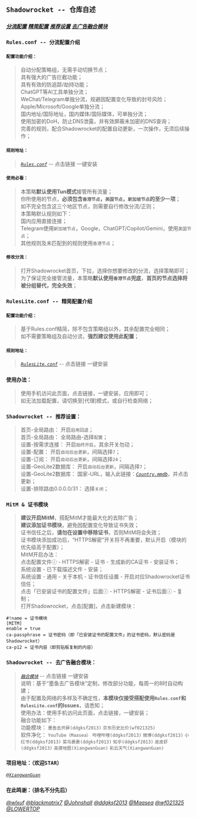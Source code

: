 ## `Shadowrocket -- 仓库自述`<br>
### [*`分流配置`*](https://github.com/XiangwanGuan/Shadowrocket?tab=readme-ov-file#rulesconf----%E5%88%86%E6%B5%81%E9%85%8D%E7%BD%AE%E4%BB%8B%E7%BB%8D) [*`精简配置`*](https://github.com/XiangwanGuan/Shadowrocket?tab=readme-ov-file#rulesliteconf----%E7%B2%BE%E7%AE%80%E9%85%8D%E7%BD%AE%E4%BB%8B%E7%BB%8D) [*`推荐设置`*](https://github.com/XiangwanGuan/Shadowrocket?tab=readme-ov-file#shadowrocket----%E6%8E%A8%E8%8D%90%E8%AE%BE%E7%BD%AE) [*`去广告融合模块`*](https://github.com/XiangwanGuan/Shadowrocket?tab=readme-ov-file#shadowrocket----%E5%8E%BB%E5%B9%BF%E5%91%8A%E8%9E%8D%E5%90%88%E6%A8%A1%E5%9D%97)<br>

### `Rules.conf -- 分流配置介绍`<br>
#### `配置功能介绍：`<br>
> 自动分配策略组，无需手动切换节点；<br>
> 具有强大的广告拦截功能；<br>
> 具有有效的防追踪/劫持功能；<br>
> ChatGPT等AI工具单独分流；<br>
> WeChat/Telegram单独分流，规避因配置变化导致的封号风险；<br>
> Apple/Microsoft/Google单独分流；<br>
> 国内地址/国际地址，国内媒体/国际媒体，可单独分流；<br>
> 使用加密的DoH，防止DNS泄露，并有效屏蔽未加密的DNS查询；<br>
> 完善的规则，配合Shadowrocket的配置自动更新，一次操作，无须后续操作；<br>

#### `规则地址：`<br>
> [*`Rules.conf`*](https://lowertop.github.io/Shadowrocket-First/redirect.html?url=shadowrocket://config/add/https://raw.githubusercontent.com/XiangwanGuan/Shadowrocket/main/Rules.conf) -- 点击链接 一键安装<br>

#### `使用必看：`<br>
> 本策略**默认使用Tun模式**接管所有流量；<br>
> 你所使用的节点，**必须包含`香港节点`，`美国节点`，`新加坡节点`的至少一项**；<br>
> 如不完全包含这三个地区节点，则需要自行修改分流/正则；<br>
> 本策略默认规则如下：<br>
> 国内应用直接连接；<br>
> Telegram使用`新加坡节点`，Google，ChatGPT/Copilot/Gemini，使用`美国节点`；<br>
> 其他规则及未匹配到的规则使用`香港节点`；<br>

#### `修改分流：`<br>
> 打开Shadowrocket首页，下拉，选择你想要修改的分流，选择策略即可；<br>
> 为了保证完全接管流量，本策略**默认使用`香港节点`兜底**，**首页的节点选择将被分组替代，完全失效**；<br>

### `RulesLite.conf -- 精简配置介绍`<br>
#### `配置功能介绍：`<br>
> 基于Rules.conf精简，除不包含策略组以外，其余配置完全相同；<br>
> 如不需要策略组及自动分流，**强烈建议使用此配置**；<br>

#### `规则地址：`<br>
> [*`RulesLite.conf`*](https://lowertop.github.io/Shadowrocket-First/redirect.html?url=shadowrocket://config/add/https://raw.githubusercontent.com/XiangwanGuan/Shadowrocket/main/RulesLite.conf) -- 点击链接 一键安装<br>

### `使用办法：`<br>
> 使用手机访问此页面，点击链接，一键安装，应用即可；<br>
> 如无法加载配置，请切换至[代理]模式，或自行检查网络；<br>

### `Shadowrocket -- 推荐设置：`<br>
> 首页-全局路由：
开启`启用回退`；<br>
> 首页-全局路由：
全局路由-选择`配置`；<br>
> 设置-按需求连接：
开启`始终开启`，其余开关勿动；<br>
> 设置-配置：
开启`自动后台更新`，间隔选择`7`；<br>
> 设置-订阅：
开启`自动后台更新`，间隔选择`24`；<br>
> 设置-GeoLite2数据库：
开启`自动后台更新`，间隔选择`7`；<br>
> 设置-GeoLite2数据库：
国家-URL，输入此链接：[*`Country.mmdb`*](https://github.com/Hackl0us/GeoIP2-CN/raw/release/Country.mmdb)，并点击更新；<br>
> 设置-排除路由0.0.0.0/31：
选择`关闭`；<br>

### `MitM & 证书模块`<br>
> **建议开启MitM**，搭配MitM才能最大化的去除广告；<br>
> **建议添加证书模块**，避免因配置变化导致证书失效；<br>
> 证书信任之后，**请勿在设置中移除证书**，否则MitM将会失效；<br>
> 证书模块添加成功后，“HTTPS解密”开关将不再重要，默认开启（模块的优先级高于配置）；<br>
> MitM开启办法：<br>
> 点击配置文件ⓘ - HTTPS解密 - 证书 - 生成新的CA证书 - 安装证书；<br>
> 系统设置 - 已下载描述文件 - 安装；<br>
> 系统设置 - 通用 - 关于本机 - 证书信任设置 - 开启对应Shadowrocket证书信任；<br>
> 点击「已安装证书的配置文件」后面ⓘ - HTTPS解密 - 证书后面ⓘ - 复制；<br>
> 打开Shadowrocket，点击[配置]，点击新建模块：<br>
```
#!name = 证书模块
[MITM]
enable = true
ca-passphrase = 证书密码（即「已安装证书的配置文件」的证书密码，默认密码是Shadowrocket）
ca-p12 = 证书内容（即剪贴板复制的内容）
```

### `Shadowrocket -- 去广告融合模块：`<br>
> [*`融合模块`*](https://lowertop.github.io/Shadowrocket-First/redirect.html?url=shadowrocket://install?module=https://raw.githubusercontent.com/XiangwanGuan/Shadowrocket/main/Module.sgmodule) -- 点击链接 一键安装<br>
> 说明：基于“墨鱼去广告模块”定制，修改部分功能，每周一的8时自动构建；<br>
> 由于配置及网络的多样及不确定性，**本模块仅接受搭配使用`Rules.conf`和`RulesLite.conf`的Issues**，请悉知；<br>
> 使用办法：使用手机访问此页面，点击链接，一键安装；<br>
> 融合功能如下：<br>
> 功能模块：
`墨鱼去开屏(ddgksf2013)`
`京东历史比价(wf021325)`<br>
> 软件净化：
`YouTube（Maasea）`
`哔哩哔哩(ddgksf2013)`
`微博(ddgksf2013)`
`小红书(ddgksf2013)`
`菜鸟裹裹(ddgksf2013)`
`知乎(ddgksf2013)`
`皮皮虾(ddgksf2013)`
`高德地图(XiangwanGuan)`
`彩云天气(XiangwanGuan)`<br>

### `项目地址：（欢迎STAR）`<br>
[*`@XiangwanGuan`*](https://github.com/XiangwanGuan/Shadowrocket)

### `在此鸣谢：（排名不分先后）`<br>
[*@wlxuf*](https://github.com/wlxuf/Shadowrocket)
[*@blackmatrix7*](https://github.com/blackmatrix7/ios_rule_script/tree/master/rule/Shadowrocket)
[*@Johnshall*](https://github.com/Johnshall/Shadowrocket-ADBlock-Rules-Forever)
[*@ddgksf2013*](https://github.com/ddgksf2013/ddgksf2013)
[*@Maasea*](https://github.com/Maasea/sgmodule)
[*@wf021325*](https://github.com/wf021325/qx)
[*@LOWERTOP*](https://github.com/LOWERTOP/Shadowrocket-First)
